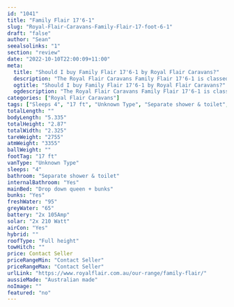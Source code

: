 ```yaml
---
id: "1041"
title: "Family Flair 17'6-1"
slug: "Royal-Flair-Caravans-Family-Flair-17-foot-6-1"
draft: "false"
author: "Sean"
seealsolinks: "1"
section: "review"
date: "2022-10-10T22:00:09+11:00"
meta:
  title: "Should I buy Family Flair 17'6-1 by Royal Flair Caravans?"
  description: "The Royal Flair Caravans Family Flair 17'6-1 is classed as Unknown Type, and sleeps 4 people. It is Australian made and comes in at 17 ft. It generally has Separate shower & toilet."
  ogtitle: "Should I buy Family Flair 17'6-1 by Royal Flair Caravans?"
  ogdescription: "The Royal Flair Caravans Family Flair 17'6-1 is classed as Unknown Type, and sleeps 4 people. It is Australian made and comes in at 17 ft. It generally has Separate shower & toilet."
categories: ["Royal Flair Caravans"]
tags: ["Sleeps 4", "17 ft", "Unknown Type", "Separate shower & toilet", "Full height", "Price Unknown", "Australian made"]
totalLength: ""
bodyLength: "5.335"
totalHeight: "2.87"
totalWidth: "2.325"
tareWeight: "2755"
atmWeight: "3355"
ballWeight: ""
footTag: "17 ft"
vanType: "Unknown Type"
sleeps: "4"
bathroom: "Separate shower & toilet"
internalBathroom: "Yes"
mainBed: "Drop down queen + bunks"
bunks: "Yes"
freshWater: "95"
greyWater: "65"
battery: "2x 105Amp"
solar: "2x 210 Watt"
airCon: "Yes"
hybrid: ""
roofType: "Full height"
towHitch: ""
price: Contact Seller
priceRangeMin: "Contact Seller"
priceRangeMax: "Contact Seller"
urlLink: "https://www.royalflair.com.au/our-range/family-flair/"
aussieMade: "Australian made"
noImage: ""
featured: "no"
---
```

